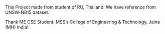 This Project made from student of RU, Thailand.
We have reference from UNSW-NB15 dataset.


Thank ME CSE Student, MSS’s College of Engineering & Technology, Jalna (MH) India1